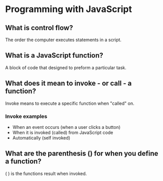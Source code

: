# Programming with JavaScript

## What is control flow?

The order the computer executes statements in a script.

## What is a JavaScript function?

A block of code that designed to preform a particular task.

## What does it mean to invoke - or call - a function?

Invoke means to execute a specific function when "called" on.

### Invoke examples

* When an event occurs (when a user clicks a button)
* When it is invoked (called) from JavaScript code
* Automatically (self invoked)

## What are the parenthesis () for when you define a function?

( ) is the functions result when invoked.
